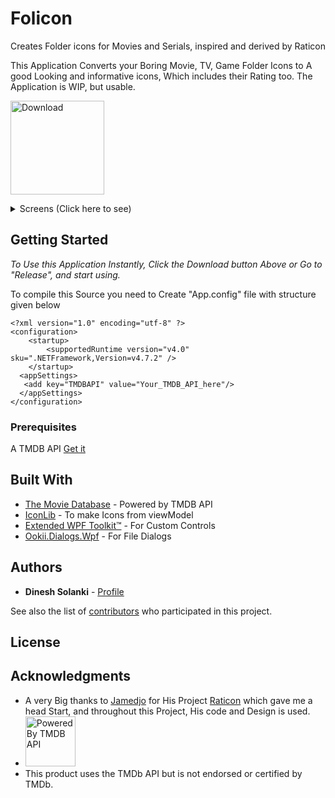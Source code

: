 # Folicon
Creates Folder icons for Movies and Serials, inspired and derived by Raticon

This Application Converts your Boring Movie, TV, Game Folder Icons to A good Looking and informative icons, Which includes their Rating too.
The Application is WIP, but usable. 

[<img height=150 alt="Download" src="https://user-images.githubusercontent.com/15937452/61147148-51575280-a4f9-11e9-953e-3989e58ed067.png" />](https://github.com/dinesh-solanki/Folicon/releases/latest)

<details>
  <summary>Screens (Click here to see) </summary>
    
![Before](https://github.com/dinesh-solanki/Project-Assets/blob/master/Folicon%20v1.0/Before.png)
![After](https://github.com/dinesh-solanki/Project-Assets/blob/master/Folicon%20v1.0/After.png)
![Searching](https://github.com/dinesh-solanki/Project-Assets/blob/master/Folicon%20v1.0/Searching.png)
![Description](https://github.com/dinesh-solanki/Project-Assets/blob/master/Folicon%20v1.0/FoliconSS%201.png)
![Description](https://github.com/dinesh-solanki/Project-Assets/blob/master/Folicon%20v1.0/Description.png)
![Description](https://github.com/dinesh-solanki/Project-Assets/blob/master/Folicon%20v1.0/FoliconSS%202.png)
![Description](https://github.com/dinesh-solanki/Project-Assets/blob/master/Folicon%20v1.0/FoliconSS%204.png)
</details>


## Getting Started
*To Use this Application Instantly, Click the Download button Above or Go to "Release", and start using.*

To compile this Source you need to Create "App.config" file with structure given below
```
<?xml version="1.0" encoding="utf-8" ?>
<configuration>
    <startup> 
        <supportedRuntime version="v4.0" sku=".NETFramework,Version=v4.7.2" />
    </startup>
  <appSettings>
   <add key="TMDBAPI" value="Your_TMDB_API_here"/>
  </appSettings>
</configuration>
```
### Prerequisites
A TMDB API [Get it](https://www.themoviedb.org/settings/api)

## Built With

* [The Movie Database](https://www.themoviedb.org/) - Powered by TMDB API
* [IconLib](https://www.codeproject.com/Articles/16178/IconLib-Icons-Unfolded-MultiIcon-and-Windows-Vista) - To make Icons from viewModel
* [Extended WPF Toolkit™](https://github.com/xceedsoftware/wpftoolkit) - For Custom Controls
* [Ookii.Dialogs.Wpf](https://github.com/caioproiete/ookii-dialogs-wpf) - For File Dialogs

## Authors

* **Dinesh Solanki** - [Profile](https://github.com/dinesh-solanki)

See also the list of [contributors](https://github.com/dinesh-solanki/Folicon/graphs/contributors) who participated in this project.

## License



## Acknowledgments

* A very Big thanks to [Jamedjo](https://github.com/Jamedjo) for His Project [Raticon](http://jamedjo.github.io/Raticon) which gave me a head Start, and throughout this Project, His code and Design is used.
* <img height=80 alt="Powered By TMDB API" src="https://github.com/dinesh-solanki/Folicon/blob/master/Folicon_Native/Resources/TMDB%20black%20logo.png" />
* This product uses the TMDb API but is not endorsed or certified by TMDb.

